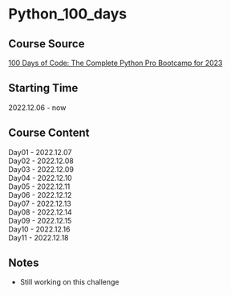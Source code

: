# Python_100_days
## Course Source
[100 Days of Code: The Complete Python Pro Bootcamp for 2023](https://www.udemy.com/course/100-days-of-code/)

## Starting Time
2022.12.06 - now

## Course Content
Day01 - 2022.12.07  
Day02 - 2022.12.08  
Day03 - 2022.12.09  
Day04 - 2022.12.10  
Day05 - 2022.12.11  
Day06 - 2022.12.12  
Day07 - 2022.12.13  
Day08 - 2022.12.14  
Day09 - 2022.12.15  
Day10 - 2022.12.16  
Day11 - 2022.12.18  


## Notes
+ Still working on this challenge


